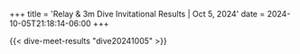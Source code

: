 +++
title = 'Relay & 3m Dive Invitational Results | Oct 5, 2024'
date = 2024-10-05T21:18:14-06:00
+++

{{< dive-meet-results "dive20241005" >}}